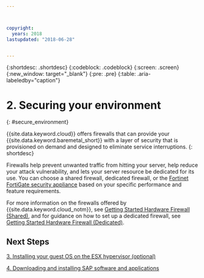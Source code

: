 ```yaml
---



copyright:
  years: 2018
lastupdated: "2018-06-28"


---
```


{:shortdesc: .shortdesc}
{:codeblock: .codeblock}
{:screen: .screen}
{:new_window: target="_blank"}
{:pre: .pre}
{:table: .aria-labeledby="caption"}

# 2. Securing your environment
{: #secure_environment}

{{site.data.keyword.cloud}} offers firewalls that can provide your {{site.data.keyword.baremetal_short}} with a layer of security that is provisioned on demand and designed to eliminate service interruptions.
{: shortdesc}

Firewalls help prevent unwanted traffic from hitting your server, help reduce your attack vulnerability, and lets your server resource be dedicated for its use. You can choose a shared firewall, dedicated firewall, or the [Fortinet FortiGate security appliance](https://console.bluemix.net/docs/infrastructure/fortigate-10g/getting-started.html#getting-started-with-fortigate-security-appliance-10gbs) based on your specific performance and feature requirements.

For more information on the firewalls offered by {{site.data.keyword.cloud_notm}}, see [Getting Started Hardware Firewall (Shared)](https://console.bluemix.net/docs/infrastructure/hardware-firewall-shared/getting-started.html#getting-started), and for guidance on how to set up a dedicated firewall, see [Getting Started Hardware Firewall (Dedicated)](https://console.bluemix.net/docs/infrastructure/hardware-firewall-dedicated/getting-started.html#getting-started).

## Next Steps

  [3. Installing your guest OS on the ESX hypervisor (optional)](/docs/infrastructure/sap-hana/hana-installing-guest-operating-system-VMware-deployments.html)

  [4. Downloading and installing SAP software and applications](/docs/infrastructure/sap-hana/hana-installing-SAP-landscape.html)
  
  
